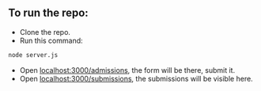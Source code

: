 ## To run the repo:
- Clone the repo.
- Run this command:
```bash 
node server.js
```
- Open [localhost:3000/admissions](http://localhost:3000/admission), the form will be there, submit it.
- Open [localhost:3000/submissions](http://localhost:3000/admission), the submissions will be visible here.





